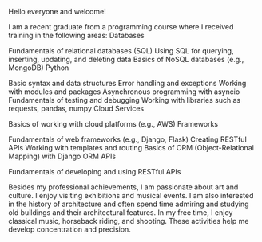 Hello everyone and welcome!

I am a recent graduate from a programming course where I received training in the following areas:
Databases

Fundamentals of relational databases (SQL)
Using SQL for querying, inserting, updating, and deleting data
Basics of NoSQL databases (e.g., MongoDB)
Python

Basic syntax and data structures
Error handling and exceptions
Working with modules and packages
Asynchronous programming with asyncio
Fundamentals of testing and debugging
Working with libraries such as requests, pandas, numpy
Cloud Services

Basics of working with cloud platforms (e.g., AWS)
Frameworks

Fundamentals of web frameworks (e.g., Django, Flask)
Creating RESTful APIs
Working with templates and routing
Basics of ORM (Object-Relational Mapping) with Django ORM
APIs

Fundamentals of developing and using RESTful APIs


Besides my professional achievements, I am passionate
 about art and culture. I enjoy visiting exhibitions and musical events.
 I am also interested in the history of architecture and often spend time 
admiring and studying old buildings and their architectural features. 
In my free time, I enjoy classical music, horseback riding, and shooting. 
These activities help me develop concentration and precision.
